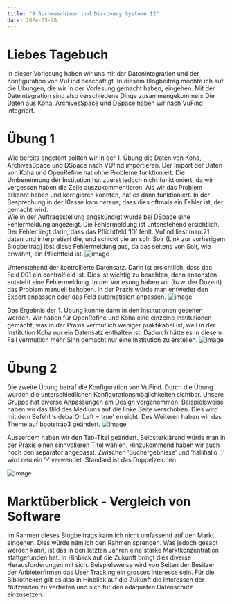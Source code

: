 ```yaml
---
title: "9 Suchmaschinen und Discovery Systeme II"
date: 2024-05-28
---
```


# Liebes Tagebuch
In dieser Vorlesung haben wir uns mit der Datenintegration und der Konfiguration von VuFind beschäftigt. In diesem Blogbeitrag möchte ich auf die Übungen, die wir in der Vorlesung gemacht haben, eingehen. Mit der Dateintegration sind also verschiedene Dinge zusammengekommen: Die Daten aus Koha, ArchivesSpace und DSpace haben wir nach VuFind integriert. 
# Übung 1
Wie bereits angetönt sollten wir in der 1. Übung die Daten von Koha, ArchivesSpace und DSpace nach VUfind importieren. Der Import der Daten von Koha und OpenRefine hat ohne Probleme funktioniert. Die Umbenennung der Institution hat zuerst jedoch nicht funktioniert, da wir vergessen haben die Zeile auszukommentieren. Als wir das Problem erkannt haben und korrigieren konnten, hat es dann funktioniert. In der Besprechung in der Klasse kam heraus, dass dies oftmals ein Fehler ist, der gemacht wird.  
Wie in der Auftragsstellung angekündigt wurde bei DSpace eine Fehlermeldung angezeigt. Die Fehlermeldung ist untenstehend ersichtlich. Der Fehler liegt darin, dass das Pflichtfeld ‘ID’ fehlt. Vufind liest marc21 daten und interpretiert die, und schickt die an solr. Solr (Link zur vorherigem Blogbeitrag) löst diese Fehlermeldung aus, da das seitens von Solr, wie erwähnt, ein Pflichtfeld ist.
 ![image](https://github.com/nathaliewic/lerntagebuch/assets/160014832/cfdbf21d-f3e6-4d7d-8128-4bb745a5888c)

Untenstehend der kontrollierte Datensatz. Darin ist ersichtlich, dass das Feld 001 ein controlfield ist. Dies ist wichtig zu beachten, denn ansonsten entsteht eine Fehlermeldung. In der Vorlesung haben wir (bzw. der Dozent) das Problem manuell behoben. In der Praxis würde man entweder den Export anpassen oder das Feld automatisiert anpassen. 
 ![image](https://github.com/nathaliewic/lerntagebuch/assets/160014832/82c01125-b081-4760-882d-e39a64977306)

Das Ergebnis der 1. Übung konnte dann in den Institutionen gesehen werden. Wir haben für OpenRefine und Koha eine einzelne Institutionen gemacht, was in der Praxis vermutlich weniger praktikabel ist, weil in der Institution Koha nur ein Datensatz enthalten ist. Dadurch hätte es in diesem Fall vermutlich mehr Sinn gemacht nur eine Institution zu erstellen. 
 ![image](https://github.com/nathaliewic/lerntagebuch/assets/160014832/f624aa92-2254-45d4-aba1-241d093ceb5a)


# Übung 2
Die zweite Übung betraf die Konfiguration von VuFind. Durch die Übung wurden die unterschiedlichen Konfigurationsmöglichkeiten sichtbar. Unsere Gruppe hat diverse Anpassungen am Design vorgenommen. Beispielsweise haben wir das Bild des Mediums auf die linke Seite verschoben. Dies wird mit dem Befehl ‘sidebarOnLeft = true’ erreicht.
Des Weiteren haben wir das Theme auf bootstrap3 geändert.
 ![image](https://github.com/nathaliewic/lerntagebuch/assets/160014832/d68cd656-076b-4e0a-adaa-f0b91f1b8cec)

Ausserdem haben wir den Tab-Titel geändert. Selbsterklärend würde man in der Praxis einen sinnvolleren Titel wählen. Hinzukommend haben wir auch noch den separator angepasst. Zwischen ‘Suchergebnisse’ und ‘hallihallo :)’ wird neu ein ‘-‘ verwendet. Standard ist das Doppelzeichen.
 
![image](https://github.com/nathaliewic/lerntagebuch/assets/160014832/90b955f8-8af2-4f87-8328-729f1a52474a)

# Marktüberblick - Vergleich von Software
Im Rahmen dieses Blogbeitrags kann ich nicht umfassend auf den Markt eingehen. Dies würde nämlich den Rahmen sprengen. Was jedoch gesagt werden kann, ist das in den letzten Jahren eine starke Marktkonzentration stattgefunden hat. In Hinblick auf die Zukunft bringt dies diverse Herausforderungen mit sich. Beispielsweise wird von Seiten der Besitzer der Anbieterfirmen das User Tracking ein grosses Interesse sein. Für die Bibliotheken gilt es also in Hinblick auf die Zukunft die Interessen der Nutzenden zu vertreten und sich für den adäquaten Datenschutz einzusetzen. 

